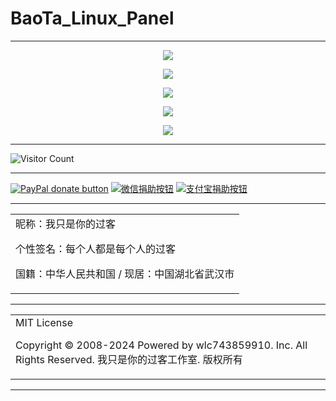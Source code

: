 # BaoTa_Linux_Panel

---

<p align="center">
  <img src="https://cdn.jsdelivr.net/gh/wlc743859910/BaoTaPanel/img/gh-readme-header.webp">
</p>

<p align="center">
  <img src="https://cdn.jsdelivr.net/gh/wlc743859910/BaoTaPanel/img/template.webp">
</p>

<p align="center">
  <img src="https://cdn.jsdelivr.net/gh/wlc743859910/BaoTaPanel/img/1424469275.webp">
</p>

<p align="center">
  <img src="https://cdn.jsdelivr.net/gh/wlc743859910/BaoTaPanel/img/fbCScVCQ.webp">
</p>

<p align="center">
  <img src="https://cdn.jsdelivr.net/gh/wlc743859910/BaoTaPanel/img/programmer.webp">
</p>

---

![Visitor Count](https://profile-counter.glitch.me/{BaoTaPanel}/count.svg)

---

[![PayPal donate button](https://img.shields.io/badge/PayPal-donate-green.svg)](https://paypal.me/)  [![微信捐助按钮](https://img.shields.io/badge/%E5%BE%AE%E4%BF%A1-%E5%90%91TA%E6%8D%90%E5%8A%A9-green.svg)](图片链接) [![支付宝捐助按钮](https://img.shields.io/badge/%E6%94%AF%E4%BB%98%E5%AE%9D-%E5%90%91TA%E6%8D%90%E5%8A%A9-green.svg)](图片链接)

---

<table>
    <tr>
        <td >
昵称：我只是你的过客

个性签名：每个人都是每个人的过客

国籍：中华人民共和国 / 现居：中国湖北省武汉市
        </center>
        </td>
    </tr>
</table>

---

<table>
    <tr>
        <td >
MIT License

Copyright © 2008-2024 Powered by wlc743859910. Inc. All Rights Reserved. 我只是你的过客工作室. 版权所有
        </center>
        </td>
    </tr>
</table>

---
